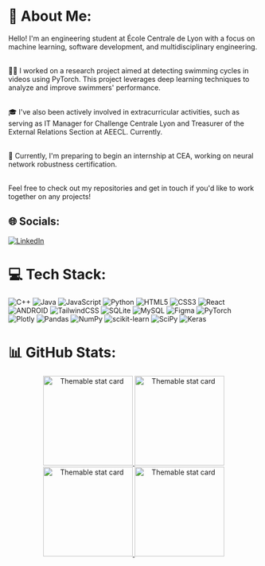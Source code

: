# 💫 About Me:
Hello! I'm an engineering student at École Centrale de Lyon with a focus on machine learning, software development, and multidisciplinary engineering.<br>

<br>🏊‍♂️ I worked on a research project aimed at detecting swimming cycles in videos using PyTorch. This project leverages deep learning techniques to analyze and improve swimmers' performance.<br>

<br>🎓 I've also been actively involved in extracurricular activities, such as serving as IT Manager for Challenge Centrale Lyon and Treasurer of the External Relations Section at AEECL. Currently.<br>

<br>🚀 Currently, I'm preparing to begin an internship at CEA, working on neural network robustness certification.<br>

<br>Feel free to check out my repositories and get in touch if you'd like to work together on any projects!

## 🌐 Socials:
[![LinkedIn](https://img.shields.io/badge/LinkedIn-%230077B5.svg?logo=linkedin&logoColor=white)](https://linkedin.com/in/Pierre%20Joly)

# 💻 Tech Stack:
![C++](https://img.shields.io/badge/c++-%2300599C.svg?style=for-the-badge&logo=c%2B%2B&logoColor=white) ![Java](https://img.shields.io/badge/java-%23ED8B00.svg?style=for-the-badge&logo=java&logoColor=white) ![JavaScript](https://img.shields.io/badge/javascript-%23323330.svg?style=for-the-badge&logo=javascript&logoColor=%23F7DF1E) ![Python](https://img.shields.io/badge/python-3670A0?style=for-the-badge&logo=python&logoColor=ffdd54) ![HTML5](https://img.shields.io/badge/html5-%23E34F26.svg?style=for-the-badge&logo=html5&logoColor=white) ![CSS3](https://img.shields.io/badge/css3-%231572B6.svg?style=for-the-badge&logo=css3&logoColor=white) ![React](https://img.shields.io/badge/react-%2320232a.svg?style=for-the-badge&logo=react&logoColor=%2361DAFB) ![ANDROID](https://img.shields.io/badge/android-%2320232a.svg?style=for-the-badge&logo=android&logoColor=%a4c639) ![TailwindCSS](https://img.shields.io/badge/tailwindcss-%2338B2AC.svg?style=for-the-badge&logo=tailwind-css&logoColor=white) ![SQLite](https://img.shields.io/badge/sqlite-%2307405e.svg?style=for-the-badge&logo=sqlite&logoColor=white) ![MySQL](https://img.shields.io/badge/mysql-%2300f.svg?style=for-the-badge&logo=mysql&logoColor=white) 	![Figma](https://img.shields.io/badge/figma-%23F24E1E.svg?style=for-the-badge&logo=figma&logoColor=white) ![PyTorch](https://img.shields.io/badge/PyTorch-%23EE4C2C.svg?style=for-the-badge&logo=PyTorch&logoColor=white) ![Plotly](https://img.shields.io/badge/Plotly-%233F4F75.svg?style=for-the-badge&logo=plotly&logoColor=white) ![Pandas](https://img.shields.io/badge/pandas-%23150458.svg?style=for-the-badge&logo=pandas&logoColor=white) ![NumPy](https://img.shields.io/badge/numpy-%23013243.svg?style=for-the-badge&logo=numpy&logoColor=white) ![scikit-learn](https://img.shields.io/badge/scikit--learn-%23F7931E.svg?style=for-the-badge&logo=scikit-learn&logoColor=white) ![SciPy](https://img.shields.io/badge/SciPy-%230C55A5.svg?style=for-the-badge&logo=scipy&logoColor=%white) ![Keras](https://img.shields.io/badge/Keras-%23D00000.svg?style=for-the-badge&logo=Keras&logoColor=white)

# 📊 GitHub Stats:
<p align="middle">
  <a href="https://github.com/Pierre-Joly/#gh-light-mode-only">
    <img height="180" alt="Themable stat card" title="Profile stats" src="https://github-readme-stats.vercel.app/api?username=Pierre-Joly&show_icons=true&count_private=true&custom_title=BSoDium's+Github+Stats&include_all_commits=true&bg_color=00000000&hide_border=true"/>
  </a>
  <a href="https://github.com/Pierre-Joly/#gh-dark-mode-only">
    <img height="180" alt="Themable stat card" title="Profile stats" src="https://github-readme-stats.vercel.app/api?username=Pierre-Joly&show_icons=true&count_private=true&custom_title=Activity+Stats&include_all_commits=true&bg_color=00000000&hide_border=true&theme=github_dark"/>
  </a>
  <a href="https://github.com/Pierre-Joly/#gh-light-mode-only">
      <img height="180" alt="Themable stat card" title="Top languages" src="https://github-readme-stats.vercel.app/api/top-langs/?username=Pierre-Joly&layout=compact&bg_color=00000000&hide_border=true&langs_count=10"/>
  </a>
  <a href="https://github.com/Pierre-Joly/#gh-dark-mode-only">
      <img height="180" alt="Themable stat card" title="Top languages" src="https://github-readme-stats.vercel.app/api/top-langs/?username=Pierre-Joly&layout=compact&bg_color=00000000&hide_border=true&langs_count=10&theme=github_dark"/>
  </a>
</p>
